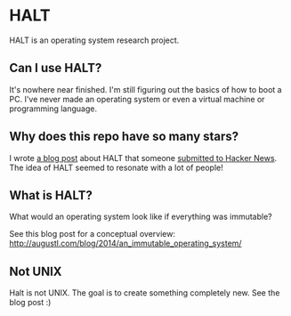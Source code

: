 # HALT

HALT is an operating system research project.

## Can I use HALT?

It's nowhere near finished. I'm still figuring out the basics of how to boot a PC. I've never made an operating system or even a virtual machine or programming language.

## Why does this repo have so many stars?

I wrote [a blog post](http://augustl.com/blog/2014/an_immutable_operating_system/) about HALT that someone [submitted to Hacker News](https://news.ycombinator.com/item?id=7166173). The idea of HALT seemed to resonate with a lot of people!

## What is HALT?

What would an operating system look like if everything was immutable?

See this blog post for a conceptual overview: http://augustl.com/blog/2014/an_immutable_operating_system/

## Not UNIX

Halt is not UNIX. The goal is to create something completely new. See the blog post :)
